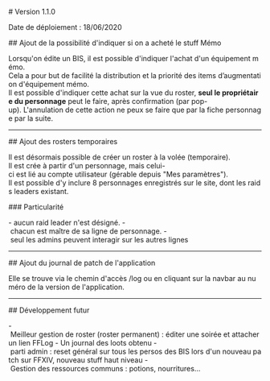 # Version 1.1.0

Date de déploiement : 18/06/2020

## Ajout de la possibilité d'indiquer si on a acheté le stuff Mémo

Lorsqu'on édite un BIS, il est possible d'indiquer l'achat d'un équipement mémo.
Cela a pour but de facilité la distribution et la priorité des items d’augmentation d'équipement mémo.
Il est possible d'indiquer cette achat sur la vue du roster, **seul le propriétaire du personnage** peut le faire, après confirmation (par pop-up). L'annulation de cette action ne peux se faire que par la fiche personnage par la suite.

---

## Ajout des rosters temporaires

Il est désormais possible de créer un roster à la volée (temporaire).
Il est crée à partir d'un personnage, mais celui-ci est lié au compte utilisateur (gérable depuis "Mes paramètres").
Il est possible d'y inclure 8 personnages enregistrés sur le site, dont les raids leaders existant.

### Particularité

- aucun raid leader n'est désigné.
- chacun est maître de sa ligne de personnage.
- seul les admins peuvent interagir sur les autres lignes

---

## Ajout du journal de patch de l'application

Elle se trouve via le chemin d'accès /log ou en cliquant sur la navbar au numéro de la version de l'application.

---

## Développement futur

- Meilleur gestion de roster (roster permanent) : éditer une soirée et attacher un lien FFLog
- Un journal des loots obtenu
- parti admin : reset général sur tous les persos des BIS lors d'un nouveau patch sur FFXIV, nouveau stuff haut niveau
- Gestion des ressources communs : potions, nourritures...
